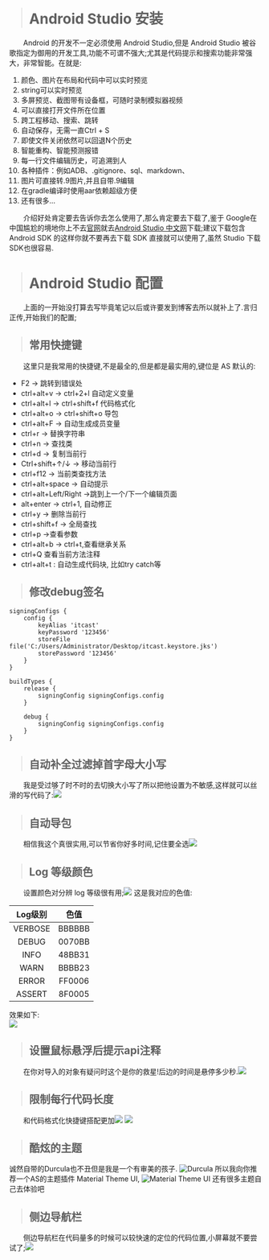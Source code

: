 > # Android Studio 安装

　　Android 的开发不一定必须使用 Android Studio,但是 Android Studio 被谷歌指定为御用的开发工具,功能不可谓不强大;尤其是代码提示和搜索功能非常强大，非常智能。在就是:

1. 颜色、图片在布局和代码中可以实时预览
2. string可以实时预览
3. 多屏预览、截图带有设备框，可随时录制模拟器视频
4. 可以直接打开文件所在位置
5. 跨工程移动、搜索、跳转
6. 自动保存，无需一直Ctrl + S
7. 即使文件关闭依然可以回退N个历史
8. 智能重构、智能预测报错
9. 每一行文件编辑历史，可追溯到人 
10. 各种插件：例如ADB、.gitignore、sql、markdown、
11. 图片可直接转.9图片,并且自带.9编辑
12. 在gradle编译时使用aar依赖超级方便
13. 还有很多...

　　介绍好处肯定要去告诉你去怎么使用了,那么肯定要去下载了,鉴于 Google在中国尴尬的境地你上不去[官网](https://developer.android.com/index.html)就去[Android Studio 中文网](http://www.android-studio.org/)下载;建议下载包含 Android SDK 的这样你就不要再去下载 SDK 直接就可以使用了,虽然 Studio 下载SDK也很容易.


> # Android Studio 配置

　　上面的一开始没打算去写毕竟笔记以后或许要发到博客去所以就补上了.言归正传,开始我们的配置;

> ## 常用快捷键
　　这里只是我常用的快捷键,不是最全的,但是都是最实用的,键位是 AS 默认的:

* F2 -> 跳转到错误处
* ctrl+alt+v -> ctrl+2+l 自动定义变量
* ctrl+alt+l -> ctrl+shift+f 代码格式化
* ctrl+alt+o -> ctrl+shift+o 导包
* ctrl+alt+F -> 自动生成成员变量
* ctrl+r -> 替换字符串
* ctrl+n -> 查找类
* ctrl+d -> 复制当前行
* Ctrl+shift+↑/↓ -> 移动当前行
* ctrl+f12 -> 当前类查找方法
* ctrl+alt+space -> 自动提示
* ctrl+alt+Left/Right ->跳到上一个/下一个编辑页面
* alt+enter -> ctrl+1, 自动修正
* ctrl+y -> 删除当前行
* ctrl+shift+f -> 全局查找
* ctrl+p ->查看参数
* ctrl+alt+b -> ctrl+t,查看继承关系
* ctrl+Q 查看当前方法注释
* ctrl+alt+t : 自动生成代码块, 比如try catch等

> ## 修改debug签名

	signingConfigs {
	    config {
	        keyAlias 'itcast'
	        keyPassword '123456'
	        storeFile file('C:/Users/Administrator/Desktop/itcast.keystore.jks')
	        storePassword '123456'
	    }
	}
	
	buildTypes {
	    release {
	        signingConfig signingConfigs.config
	    }
	
	    debug {
	        signingConfig signingConfigs.config
	    }
	}

> ## 自动补全过滤掉首字母大小写

　　我是受过够了时不时的去切换大小写了所以把他设置为不敏感,这样就可以丝滑的写代码了:![](img/snipaste_20170723_184123.png)

> ## 自动导包

　　相信我这个真很实用,可以节省你好多时间,记住要全选![](img/snipaste_20170723_184433.png)

> ## Log 等级颜色

　　设置颜色对分辨 log 等级很有用;![](img/snipaste_20170723_190121.png)
这是我对应的色值:

| **Log级别** | **色值** |
| :--------------: | :------------: |
| VERBOSE | BBBBBB |
| DEBUG | 	0070BB |
| INFO | 48BB31 |
| WARN | BBBB23 |
| ERROR | FF0006 |
| ASSERT | 8F0005 |

效果如下:<br>![](img/snipaste_20170723_192815.png)

> ## 设置鼠标悬浮后提示api注释

　　在你对导入的对象有疑问时这个是你的救星!后边的时间是悬停多少秒.![](img/snipaste_20170723_184748.png)

> ## 限制每行代码长度

　　和代码格式化快捷键搭配更加![](img/snipaste_20170723_210228.png)
![](img/snipaste_20170723_210428.png)

> ## 酷炫的主题

诚然自带的Durcula也不丑但是我是一个有审美的孩子.
 ![Durcula](img/snipaste_20170723_182717.png)
所以我向你推荐一个AS的主题插件 Material Theme UI, ![Material Theme UI](img/snipaste_20170723_183406.png)
还有很多主题自己去体验吧

> ## 侧边导航栏

　　侧边导航栏在代码量多的时候可以较快速的定位的代码位置,小屏幕就不要尝试了;![](img/snipaste_20170723_211359.png)
